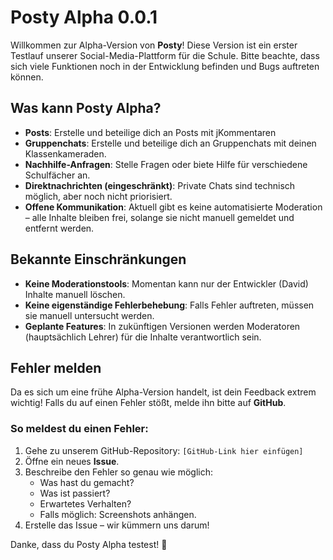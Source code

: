 # Posty Alpha 0.0.1

Willkommen zur Alpha-Version von **Posty**! Diese Version ist ein erster Testlauf unserer Social-Media-Plattform für die Schule. Bitte beachte, dass sich viele Funktionen noch in der Entwicklung befinden und Bugs auftreten können.

## **Was kann Posty Alpha?**

- **Posts**: Erstelle und beteilige dich an Posts mit jKommentaren
- **Gruppenchats**: Erstelle und beteilige dich an Gruppenchats mit deinen Klassenkameraden.
- **Nachhilfe-Anfragen**: Stelle Fragen oder biete Hilfe für verschiedene Schulfächer an.
- **Direktnachrichten (eingeschränkt)**: Private Chats sind technisch möglich, aber noch nicht priorisiert.
- **Offene Kommunikation**: Aktuell gibt es keine automatisierte Moderation – alle Inhalte bleiben frei, solange sie nicht manuell gemeldet und entfernt werden.

## **Bekannte Einschränkungen**

- **Keine Moderationstools**: Momentan kann nur der Entwickler (David) Inhalte manuell löschen.
- **Keine eigenständige Fehlerbehebung**: Falls Fehler auftreten, müssen sie manuell untersucht werden.
- **Geplante Features**: In zukünftigen Versionen werden Moderatoren (hauptsächlich Lehrer) für die Inhalte verantwortlich sein.

## **Fehler melden**

Da es sich um eine frühe Alpha-Version handelt, ist dein Feedback extrem wichtig! Falls du auf einen Fehler stößt, melde ihn bitte auf **GitHub**.

### **So meldest du einen Fehler:**
1. Gehe zu unserem GitHub-Repository: `[GitHub-Link hier einfügen]`
2. Öffne ein neues **Issue**.
3. Beschreibe den Fehler so genau wie möglich:
   - Was hast du gemacht?
   - Was ist passiert?
   - Erwartetes Verhalten?
   - Falls möglich: Screenshots anhängen.
4. Erstelle das Issue – wir kümmern uns darum!

Danke, dass du Posty Alpha testest! 🚀
